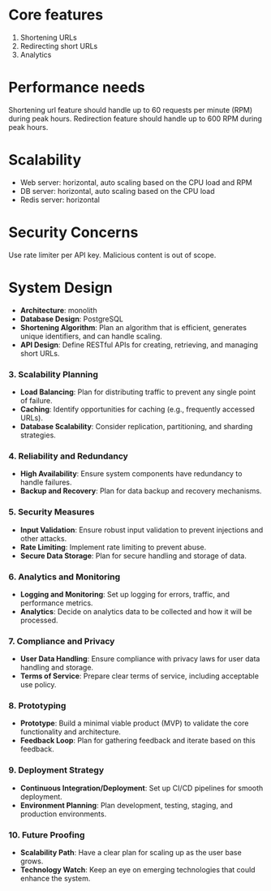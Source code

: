 # Core features
1. Shortening URLs
2. Redirecting short URLs
3. Analytics

# Performance needs
Shortening url feature should handle up to 60 requests per minute (RPM) during peak hours.
Redirection feature should handle up to 600 RPM during peak hours.

# Scalability
* Web server: horizontal, auto scaling based on the CPU load and RPM
* DB server: horizontal, auto scaling based on the CPU load
* Redis server: horizontal

# **Security Concerns**
Use rate limiter per API key. Malicious content is out of scope.

# System Design
- **Architecture**: monolith
- **Database Design**: PostgreSQL
- **Shortening Algorithm**: Plan an algorithm that is efficient, generates unique identifiers, and can handle scaling.
- **API Design**: Define RESTful APIs for creating, retrieving, and managing short URLs.

### 3. Scalability Planning
- **Load Balancing**: Plan for distributing traffic to prevent any single point of failure.
- **Caching**: Identify opportunities for caching (e.g., frequently accessed URLs).
- **Database Scalability**: Consider replication, partitioning, and sharding strategies.

### 4. Reliability and Redundancy
- **High Availability**: Ensure system components have redundancy to handle failures.
- **Backup and Recovery**: Plan for data backup and recovery mechanisms.

### 5. Security Measures
- **Input Validation**: Ensure robust input validation to prevent injections and other attacks.
- **Rate Limiting**: Implement rate limiting to prevent abuse.
- **Secure Data Storage**: Plan for secure handling and storage of data.

### 6. Analytics and Monitoring
- **Logging and Monitoring**: Set up logging for errors, traffic, and performance metrics.
- **Analytics**: Decide on analytics data to be collected and how it will be processed.

### 7. Compliance and Privacy
- **User Data Handling**: Ensure compliance with privacy laws for user data handling and storage.
- **Terms of Service**: Prepare clear terms of service, including acceptable use policy.

### 8. Prototyping
- **Prototype**: Build a minimal viable product (MVP) to validate the core functionality and architecture.
- **Feedback Loop**: Plan for gathering feedback and iterate based on this feedback.

### 9. Deployment Strategy
- **Continuous Integration/Deployment**: Set up CI/CD pipelines for smooth deployment.
- **Environment Planning**: Plan development, testing, staging, and production environments.

### 10. Future Proofing
- **Scalability Path**: Have a clear plan for scaling up as the user base grows.
- **Technology Watch**: Keep an eye on emerging technologies that could enhance the system.
